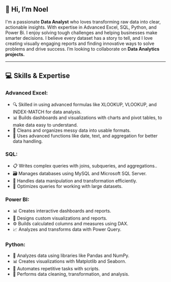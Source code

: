 ## 👋 Hi, I’m Noel
I'm a passionate **Data Analyst** who loves transforming raw data into clear, actionable insights. 
With expertise in Advanced Excel, SQL, Python, and Power Bi.
I enjoy solving tough challenges and helping businesses make smarter decisions. 
I believe every dataset has a story to tell, and I love creating visually engaging reports and finding innovative ways to solve problems and drive success.
I’m looking to collaborate on **Data Analytics projects.**

____________________________________________________________________________________________________________________________________________________________
## 💻 Skills & Expertise

### Advanced Excel:
- 🔍 Skilled in using advanced formulas like XLOOKUP, VLOOKUP, and INDEX-MATCH for data analysis.
- 📊 Builds dashboards and visualizations with charts and pivot tables, to make data easy to understand.
- 🧹 Cleans and organizes messy data into usable formats.
- 🔄 Uses advanced functions like date, text, and aggregation for better data handling.

### SQL:
- 📋 Writes complex queries with joins, subqueries, and aggregations..
- 🗃️ Manages databases using MySQL and Microsoft SQL Server.
- 🔧  Handles data manipulation and transformation efficiently.
- 🚀 Optimizes queries for working with large datasets.

### Power BI:
- 📊 Creates interactive dashboards and reports.
- 🎨 Designs custom visualizations and reports.
- ⚙️ Builds calculated columns and measures using DAX.
- 📈 Analyzes and transforms data with Power Query.

### Python:
- 🐍 Analyzes data using libraries like Pandas and NumPy.
- 📊 Creates visualizations with Matplotlib and Seaborn.
- 📂 Automates repetitive tasks with scripts.
- 🧪 Performs data cleaning, transformation, and analysis.






<!---
noelose/noelose is a ✨ special ✨ repository because its `README.md` (this file) appears on your GitHub profile.
You can click the Preview link to take a look at your changes.
--->
